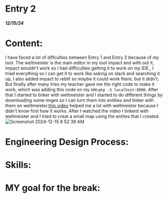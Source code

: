 # Entry 2
##### 12/15/24

# Content:
I have faced a lot of diffculties between Entry 1 and Entry 2 because of my tool. The weltmeister is the main editor in my tool impact and with out it, impact wouldn't work so I had difficulties getting it to work on my IDE., I tried everything so I can get it to work like asking on slack and searching it up, I also added impact to reblit so maybe it could work there, but it didn't. But finally after many tries my teacher gave me the right code to make it work, which was adding this code on my ide:```php -S localhost:8000```. After that I started to tinker with weltmeister and I started to do different things by downloading some imges so I can turn them into entities and tinker with them on weltmeister.[this video](https://impactjs.com/documentation/video-tutorial-weltmeister) helped me a lot with weltmeister because I didn't know first how it works. After I watched the video I tinkerd with weltmeister and I tried to creat a small map using the entites that I created.
![Screenshot 2024-12-15 8 52 38 AM](https://github.com/user-attachments/assets/4e113917-afaa-4a56-a465-bff5308d3ac3)


# Engineering Design Process:

# Skills:
# MY goal for the break:
